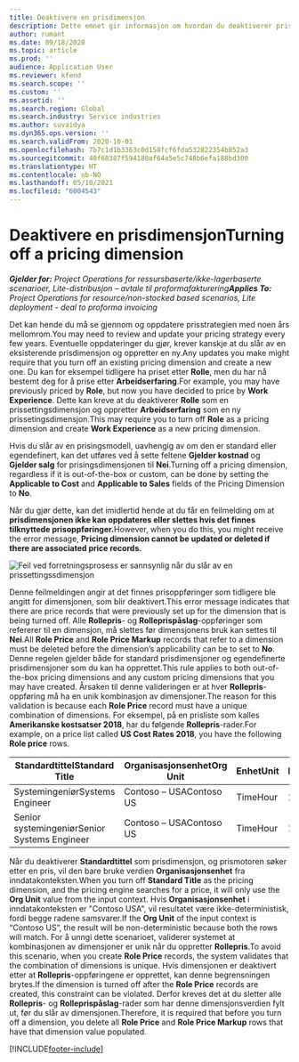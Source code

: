 ```yaml
---
title: Deaktivere en prisdimensjon
description: Dette emnet gir informasjon om hvordan du deaktiverer prisdimensjoner.
author: rumant
ms.date: 09/18/2020
ms.topic: article
ms.prod: ''
audience: Application User
ms.reviewer: kfend
ms.search.scope: ''
ms.custom: ''
ms.assetid: ''
ms.search.region: Global
ms.search.industry: Service industries
ms.author: suvaidya
ms.dyn365.ops.version: ''
ms.search.validFrom: 2020-10-01
ms.openlocfilehash: 7b7c1d1b3363c0d158fcf6fda532822354b852a3
ms.sourcegitcommit: 40f68387f594180af64a5e5c748b6efa188bd300
ms.translationtype: HT
ms.contentlocale: nb-NO
ms.lasthandoff: 05/10/2021
ms.locfileid: "6004543"
---
```

# <a name="turning-off-a-pricing-dimension"></a><span data-ttu-id="f4a9f-103">Deaktivere en prisdimensjon</span><span class="sxs-lookup"><span data-stu-id="f4a9f-103">Turning off a pricing dimension</span></span>

<span data-ttu-id="f4a9f-104">_**Gjelder for:** Project Operations for ressursbaserte/ikke-lagerbaserte scenarioer, Lite-distribusjon – avtale til proformafakturering_</span><span class="sxs-lookup"><span data-stu-id="f4a9f-104">_**Applies To:** Project Operations for resource/non-stocked based scenarios, Lite deployment - deal to proforma invoicing_</span></span>

<span data-ttu-id="f4a9f-105">Det kan hende du må se gjennom og oppdatere prisstrategien med noen års mellomrom.</span><span class="sxs-lookup"><span data-stu-id="f4a9f-105">You may need to review and update your pricing strategy every few years.</span></span> <span data-ttu-id="f4a9f-106">Eventuelle oppdateringer du gjør, krever kanskje at du slår av en eksisterende prisdimensjon og oppretter en ny.</span><span class="sxs-lookup"><span data-stu-id="f4a9f-106">Any updates you make might require that you turn off an existing pricing dimension and create a new one.</span></span> <span data-ttu-id="f4a9f-107">Du kan for eksempel tidligere ha priset etter **Rolle**, men du har nå bestemt deg for å prise etter **Arbeidserfaring**.</span><span class="sxs-lookup"><span data-stu-id="f4a9f-107">For example, you may have previously priced by **Role**, but now you have decided to price by **Work Experience**.</span></span> <span data-ttu-id="f4a9f-108">Dette kan kreve at du deaktiverer **Rolle** som en prissettingsdimensjon og oppretter **Arbeidserfaring** som en ny prissetingsdimensjon.</span><span class="sxs-lookup"><span data-stu-id="f4a9f-108">This may require you to turn off **Role** as a pricing dimension and create **Work Experience** as a new pricing dimension.</span></span> 

<span data-ttu-id="f4a9f-109">Hvis du slår av en prisingsmodell, uavhengig av om den er standard eller egendefinert, kan det utføres ved å sette feltene **Gjelder kostnad** og **Gjelder salg** for prisingsdimensjonen til **Nei**.</span><span class="sxs-lookup"><span data-stu-id="f4a9f-109">Turning off a pricing dimension, regardless if it is out-of-the-box or custom, can be done by setting the **Applicable to Cost** and **Applicable to Sales** fields of the Pricing Dimension to **No**.</span></span>

<span data-ttu-id="f4a9f-110">Når du gjør dette, kan det imidlertid hende at du får en feilmelding om at **prisdimensjonen ikke kan oppdateres eller slettes hvis det finnes tilknyttede prisoppføringer.**</span><span class="sxs-lookup"><span data-stu-id="f4a9f-110">However, when you do this, you might receive the error message, **Pricing dimension cannot be updated or deleted if there are associated price records.**</span></span>

![Feil ved forretningsprosess er sannsynlig når du slår av en prissettingssdimensjon](media/Business-Process-Error.png)

<span data-ttu-id="f4a9f-112">Denne feilmeldingen angir at det finnes prisoppføringer som tidligere ble angitt for dimensjonen, som blir deaktivert.</span><span class="sxs-lookup"><span data-stu-id="f4a9f-112">This error message indicates that there are price records that were previously set up for the dimension that is being turned off.</span></span> <span data-ttu-id="f4a9f-113">Alle **Rollepris**- og **Rolleprispåslag**-oppføringer som refererer til en dimensjon, må slettes før dimensjonens bruk kan settes til **Nei**.</span><span class="sxs-lookup"><span data-stu-id="f4a9f-113">All **Role Price** and **Role Price Markup** records that refer to a dimension must be deleted before the dimension’s applicability can be to set to **No**.</span></span> <span data-ttu-id="f4a9f-114">Denne regelen gjelder både for standard prisdimensjoner og egendefinerte prisdimensjoner som du kan ha opprettet.</span><span class="sxs-lookup"><span data-stu-id="f4a9f-114">This rule applies to both out-of-the-box pricing dimensions and any custom pricing dimensions that you may have created.</span></span> <span data-ttu-id="f4a9f-115">Årsaken til denne valideringen er at hver **Rollepris**-oppføring må ha en unik kombinasjon av dimensjoner.</span><span class="sxs-lookup"><span data-stu-id="f4a9f-115">The reason for this validation is because each **Role Price** record must have a unique combination of dimensions.</span></span> <span data-ttu-id="f4a9f-116">For eksempel, på en prisliste som kalles **Amerikanske kostsatser 2018**, har du følgende **Rollepris**-rader.</span><span class="sxs-lookup"><span data-stu-id="f4a9f-116">For example, on a price list called **US Cost Rates 2018**, you have the following **Role price** rows.</span></span> 

| <span data-ttu-id="f4a9f-117">Standardtittel</span><span class="sxs-lookup"><span data-stu-id="f4a9f-117">Standard Title</span></span>         | <span data-ttu-id="f4a9f-118">Organisasjonsenhet</span><span class="sxs-lookup"><span data-stu-id="f4a9f-118">Org Unit</span></span>    |<span data-ttu-id="f4a9f-119">Enhet</span><span class="sxs-lookup"><span data-stu-id="f4a9f-119">Unit</span></span>   |<span data-ttu-id="f4a9f-120">Pris</span><span class="sxs-lookup"><span data-stu-id="f4a9f-120">Price</span></span>  |<span data-ttu-id="f4a9f-121">Valuta</span><span class="sxs-lookup"><span data-stu-id="f4a9f-121">Currency</span></span>  |
| -----------------------|-------------|-------|-------|----------|
| <span data-ttu-id="f4a9f-122">Systemingeniør</span><span class="sxs-lookup"><span data-stu-id="f4a9f-122">Systems Engineer</span></span>|<span data-ttu-id="f4a9f-123">Contoso – USA</span><span class="sxs-lookup"><span data-stu-id="f4a9f-123">Contoso US</span></span>|<span data-ttu-id="f4a9f-124">Time</span><span class="sxs-lookup"><span data-stu-id="f4a9f-124">Hour</span></span>| <span data-ttu-id="f4a9f-125">100</span><span class="sxs-lookup"><span data-stu-id="f4a9f-125">100</span></span>|<span data-ttu-id="f4a9f-126">USD</span><span class="sxs-lookup"><span data-stu-id="f4a9f-126">USD</span></span>|
| <span data-ttu-id="f4a9f-127">Senior systemingeniør</span><span class="sxs-lookup"><span data-stu-id="f4a9f-127">Senior Systems Engineer</span></span>|<span data-ttu-id="f4a9f-128">Contoso – USA</span><span class="sxs-lookup"><span data-stu-id="f4a9f-128">Contoso US</span></span>|<span data-ttu-id="f4a9f-129">Time</span><span class="sxs-lookup"><span data-stu-id="f4a9f-129">Hour</span></span>| <span data-ttu-id="f4a9f-130">150</span><span class="sxs-lookup"><span data-stu-id="f4a9f-130">150</span></span>| <span data-ttu-id="f4a9f-131">USD</span><span class="sxs-lookup"><span data-stu-id="f4a9f-131">USD</span></span>|


<span data-ttu-id="f4a9f-132">Når du deaktiverer **Standardtittel** som prisdimensjon, og prismotoren søker etter en pris, vil den bare bruke verdien **Organisasjonsenhet** fra inndatakonteksten.</span><span class="sxs-lookup"><span data-stu-id="f4a9f-132">When you turn off **Standard Title** as the pricing dimension, and the pricing engine searches for a price, it will only use the **Org Unit** value from the input context.</span></span> <span data-ttu-id="f4a9f-133">Hvis **Organisasjonsenhet** i inndatakonteksten er "Contoso USA", vil resultatet være ikke-deterministisk, fordi begge radene samsvarer.</span><span class="sxs-lookup"><span data-stu-id="f4a9f-133">If the **Org Unit** of the input context is “Contoso US”, the result will be non-deterministic because both the rows will match.</span></span> <span data-ttu-id="f4a9f-134">For å unngi dette scenarioet, validerer systemet at kombinasjonen av dimensjoner er unik når du oppretter **Rollepris**.</span><span class="sxs-lookup"><span data-stu-id="f4a9f-134">To avoid this scenario, when you create **Role Price** records, the system validates that the combination of dimensions is unique.</span></span> <span data-ttu-id="f4a9f-135">Hvis dimensjonen er deaktivert etter at **Rollepris**-oppføringene er opprettet, kan denne begrensningen brytes.</span><span class="sxs-lookup"><span data-stu-id="f4a9f-135">If the dimension is turned off after the **Role Price** records are created, this constraint can be violated.</span></span> <span data-ttu-id="f4a9f-136">Derfor kreves det at du sletter alle **Rollepris**- og **Rolleprispåslag**-rader som har denne dimensjonsverdien fylt ut, før du slår av dimensjonen.</span><span class="sxs-lookup"><span data-stu-id="f4a9f-136">Therefore, it is required that before you turn off a dimension, you delete all **Role Price** and **Role Price Markup** rows that have that dimension value populated.</span></span>


[!INCLUDE[footer-include](../includes/footer-banner.md)]